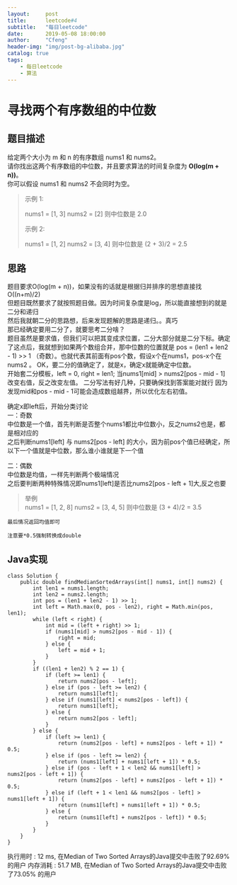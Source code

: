 ```yaml
---
layout:     post
title:      leetcode#4
subtitle:   "每日leetcode"
date:       2019-05-08 18:00:00
author:     "Cfeng"
header-img: "img/post-bg-alibaba.jpg"
catalog: true
tags:
    - 每日leetcode
    - 算法
---
```

# 寻找两个有序数组的中位数
## 题目描述
给定两个大小为 m 和 n 的有序数组 nums1 和 nums2。   
请你找出这两个有序数组的中位数，并且要求算法的时间复杂度为 **O(log(m + n))**。    
你可以假设 nums1 和 nums2 不会同时为空。  
    
> 示例 1:
> 
> nums1 = [1, 3]
> nums2 = [2]
> 则中位数是 2.0
> 
> 示例 2:
> 
> nums1 = [1, 2]
> nums2 = [3, 4]
> 则中位数是 (2 + 3)/2 = 2.5
        
## 思路
题目要求O(log(m + n))，如果没有的话就是根据归并排序的思想直接找O((n+m)/2)   
但题目既然要求了就按照题目做。因为时间复杂度是log，所以能直接想到的就是二分和递归    
然后我就朝二分的思路想，后来发现题解的思路是递归。。真巧    
那已经确定要用二分了，就要思考二分啥？   
题目虽然是要求值，但我们可以把其变成求位置，二分大部分就是二分下标。确定了这点后，我就想到如果两个数组合并，那中位数的位置就是 pos = (len1 + len2 - 1) >> 1  （奇数）。也就代表其前面有pos个数，假设x个在nums1，pos-x个在nums2 。 OK，要二分的值确定了，就是x，确定x就能确定中位数。     
开始套二分模板，left = 0, right = len1;  当nums1[mid] > nums2[pos - mid - 1]改变右值，反之改变左值。
二分写法有好几种，只要确保找到答案能对就行
因为发现mid和pos - mid - 1可能会造成数组越界，所以优化左右初值。   
     
确定x即left后，开始分类讨论    
一：奇数   
    中位数是一个值，首先判断是否整个nums1都比中位数小，反之nums2也是，都是相对应的    
    之后判断nums1[left] 与 nums2[pos - left] 的大小，因为前pos个值已经确定，所以下一个值就是中位数，那么谁小谁就是下一个值    
              
二：偶数     
    中位数是均值，一样先判断两个极端情况      
    之后要判断两种特殊情况即nums1[left]是否比nums2[pos - left + 1]大,反之也要     
> 举例   
> nums1 = [1, 2, 8]
> nums2 = [3, 4, 5]
> 则中位数是 (3 + 4)/2 = 3.5  
     
    最后情况返回均值即可     

    注意要*0.5强制转换成double

## Java实现     
```   
class Solution {
    public double findMedianSortedArrays(int[] nums1, int[] nums2) {
        int len1 = nums1.length;
        int len2 = nums2.length;
        int pos = (len1 + len2 - 1) >> 1;
        int left = Math.max(0, pos - len2), right = Math.min(pos, len1);
        while (left < right) {
            int mid = (left + right) >> 1;
            if (nums1[mid] > nums2[pos - mid - 1]) {
                right = mid;
            } else {
                left = mid + 1;
            }
        }
        if ((len1 + len2) % 2 == 1) {
            if (left >= len1) {
                return nums2[pos - left];
            } else if (pos - left >= len2) {
                return nums1[left];
            } else if (nums1[left] < nums2[pos - left]) {
                return nums1[left];
            } else {
                return nums2[pos - left];
            }
        } else {
            if (left >= len1) {
                return (nums2[pos - left] + nums2[pos - left + 1]) * 0.5;
            } else if (pos - left >= len2) {
                return (nums1[left] + nums1[left + 1]) * 0.5;
            } else if (pos - left + 1 < len2 && nums1[left] > nums2[pos - left + 1]) {
                return (nums2[pos - left] + nums2[pos - left + 1]) * 0.5;
            } else if (left + 1 < len1 && nums2[pos - left] > nums1[left + 1]) {
                return (nums1[left] + nums1[left + 1]) * 0.5;
            } else {
                return (nums1[left] + nums2[pos - left]) * 0.5;
            }
        }
    }
}
```    
执行用时 : 12 ms, 在Median of Two Sorted Arrays的Java提交中击败了92.69% 的用户
内存消耗 : 51.7 MB, 在Median of Two Sorted Arrays的Java提交中击败了73.05% 的用户  
